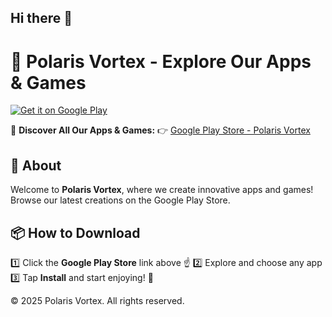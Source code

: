 ## Hi there 👋

# 🚀 Polaris Vortex - Explore Our Apps & Games 
[![Get it on Google Play](https://upload.wikimedia.org/wikipedia/commons/7/78/Google_Play_Store_badge_EN.svg)](https://play.google.com/store/apps/developer?id=Polaris+Vortex)

📲 **Discover All Our Apps & Games:** 
👉 [Google Play Store - Polaris Vortex](https://play.google.com/store/apps/developer?id=Polaris+Vortex)  

## 🌟 About  
Welcome to **Polaris Vortex**, where we create innovative apps and games! Browse our latest creations on the Google Play Store.  

## 📦 How to Download  
1️⃣ Click the **Google Play Store** link above ☝️ 
2️⃣ Explore and choose any app  
3️⃣ Tap **Install** and start enjoying! 🚀 

© 2025 Polaris Vortex. All rights reserved.  

